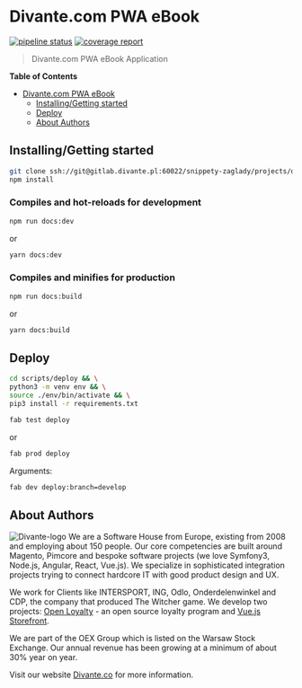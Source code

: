 # Divante.com PWA eBook

[![pipeline status](https://gitlab.divante.pl/snippety-zaglady/projects/divante.com/pwa-ebook/badges/develop/pipeline.svg)](https://gitlab.divante.pl/snippety-zaglady/projects/divante.com/pwa-ebook)
[![coverage report](https://gitlab.divante.pl/snippety-zaglady/projects/divante.com/pwa-ebook/badges/develop/coverage.svg)](https://gitlab.divante.pl/snippety-zaglady/projects/divante.com/pwa-ebook)

> Divante.com PWA eBook Application

**Table of Contents**
- [Divante.com PWA eBook](#divante.com-pwa-ebook)
	- [Installing/Getting started](#installinggetting-started)
	- [Deploy](#deploy)
	- [About Authors](#about-authors)

## Installing/Getting started
```bash 
git clone ssh://git@gitlab.divante.pl:60022/snippety-zaglady/projects/divante.com/pwa-ebook.git && \
npm install
```

### Compiles and hot-reloads for development
``` bash
npm run docs:dev
```
or
``` bash
yarn docs:dev
```

### Compiles and minifies for production
```bash
npm run docs:build
```
or
```bash
yarn docs:build
```

## Deploy
```bash
cd scripts/deploy && \
python3 -m venv env && \
source ./env/bin/activate && \
pip3 install -r requirements.txt
```

```bash
fab test deploy
```
or
```bash
fab prod deploy
```

Arguments:
```bash
fab dev deploy:branch=develop
```

## About Authors
![Divante-logo](http://divante.co/logo-HG.png "Divante")
We are a Software House from Europe, existing from 2008 and employing about 150 people. 
Our core competencies are built around Magento, Pimcore and bespoke software projects 
(we love Symfony3, Node.js, Angular, React, Vue.js). We specialize in sophisticated integration projects trying to 
connect hardcore IT with good product design and UX.

We work for Clients like INTERSPORT, ING, Odlo, Onderdelenwinkel and CDP, the company that produced The Witcher game. 
We develop two projects: [Open Loyalty](http://www.openloyalty.io/ "Open Loyalty") - an open source loyalty 
program and [Vue.js Storefront](https://github.com/DivanteLtd/vue-storefront "Vue.js Storefront").

We are part of the OEX Group which is listed on the Warsaw Stock Exchange. Our annual revenue has been growing at a
minimum of about 30% year on year.

Visit our website [Divante.co](https://divante.co/ "Divante.co") for more information.
